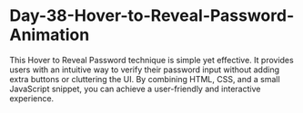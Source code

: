 # Day-38-Hover-to-Reveal-Password-Animation

This Hover to Reveal Password technique is simple yet effective. It provides users with an intuitive way to verify their password input without adding extra buttons or cluttering the UI. By combining HTML, CSS, and a small JavaScript snippet, you can achieve a user-friendly and interactive experience.
